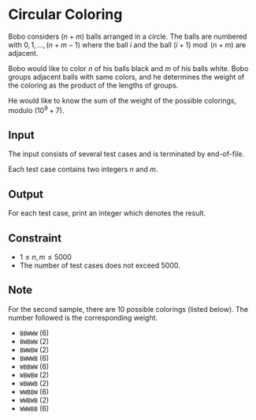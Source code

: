 # Circular Coloring

Bobo considers $(n + m)$ balls arranged in a circle.
The balls are numbered with $0, 1, \dots, (n + m - 1)$ where the ball $i$ and the ball $(i + 1) \bmod (n + m)$ are adjacent.

Bobo would like to color $n$ of his balls black and $m$ of his balls white.
Bobo groups adjacent balls with same colors, and he determines the weight of the coloring as the product of the lengths of groups.

He would like to know the sum of the weight of the possible colorings, modulo $(10^9+7)$.

## Input

The input consists of several test cases and is terminated by end-of-file.

Each test case contains two integers $n$ and $m$.

## Output

For each test case, print an integer which denotes the result.

## Constraint

* $1 \leq n, m \leq 5000$
* The number of test cases does not exceed $5000$.

<!--SAMPLES-->

## Note

For the second sample, there are $10$ possible colorings (listed below).
The number followed is the corresponding weight.

* `BBWWW` ($6$)
* `BWBWW` ($2$)
* `BWWBW` ($2$)
* `BWWWB` ($6$)
* `WBBWW` ($6$)
* `WBWBW` ($2$)
* `WBWWB` ($2$)
* `WWBBW` ($6$)
* `WWBWB` ($2$)
* `WWWBB` ($6$)

